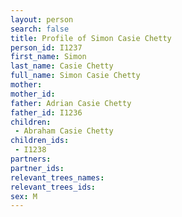 ```yaml
---
layout: person
search: false
title: Profile of Simon Casie Chetty
person_id: I1237
first_name: Simon
last_name: Casie Chetty
full_name: Simon Casie Chetty
mother: 
mother_id: 
father: Adrian Casie Chetty
father_id: I1236
children:
 - Abraham Casie Chetty
children_ids:
 - I1238
partners:
partner_ids:
relevant_trees_names:
relevant_trees_ids:
sex: M
---
```


